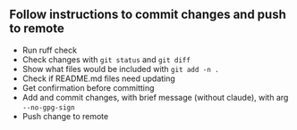 
## Follow instructions to commit changes and push to remote
- Run ruff check
- Check changes with `git status` and `git diff`
- Show what files would be included with `git add -n .` 
- Check if README.md files need updating
- Get confirmation before committing 
- Add and commit changes, with brief message (without claude), with arg `--no-gpg-sign`
- Push change to remote